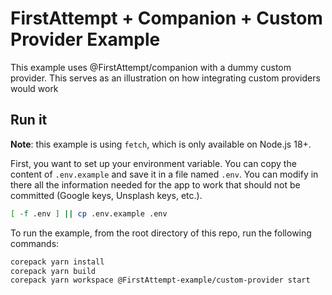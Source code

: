 # FirstAttempt + Companion + Custom Provider Example

This example uses @FirstAttempt/companion with a dummy custom provider.
This serves as an illustration on how integrating custom providers would work

## Run it

**Note**: this example is using `fetch`, which is only available on Node.js 18+.

First, you want to set up your environment variable. You can copy the content of
`.env.example` and save it in a file named `.env`. You can modify in there all
the information needed for the app to work that should not be committed
(Google keys, Unsplash keys, etc.).

```sh
[ -f .env ] || cp .env.example .env
```

To run the example, from the root directory of this repo, run the following commands:

```sh
corepack yarn install
corepack yarn build
corepack yarn workspace @FirstAttempt-example/custom-provider start
```
